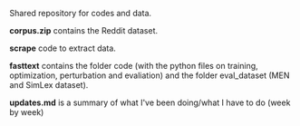 
Shared repository for codes and data. 

__corpus.zip__ contains the Reddit dataset. 

__scrape__ code to extract data. 

__fasttext__ contains the folder code (with the python files on training, optimization, perturbation and evaliation) and the folder eval_dataset (MEN and SimLex dataset).  

__updates.md__ is a summary of what I've been doing/what I have to do (week by week)
